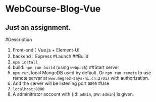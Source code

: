 # WebCourse-Blog-Vue
Just an assignment.
---
#Description
1. Front-end：Vue.js + Element-UI
2. backend：Express
#Launch
##Build
1. `npm install`
2. build: `npm run build` (using `webpack`)
##Start server
1. `npm run`, local MongoDB used by default. Or `npm run remote` to use remote server at `www.megrez-says-hi.cn:27017` with authorization.
2. And the server will be listening port `8000`
#Use
1. `localhost:8000`
2. A adminitrator account with {id: `admin`, pw: `admin`} is given.